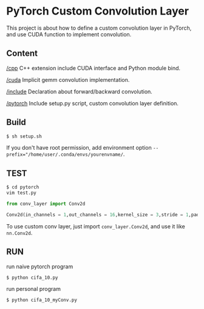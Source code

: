 # PyTorch Custom Convolution Layer

This project is about how to define a custom convolution layer in PyTorch, and use CUDA function to implement convolution.

## Content

[/cpp](https://github.com/Qwesh157/pytorch_custom_convolution_layer/blob/main/cpp) C++ extension include CUDA interface and Python module bind.

[/cuda](https://github.com/Qwesh157/pytorch_custom_convolution_layer/tree/main/cuda) Implicit gemm convolution implementation.

[/include](https://github.com/Qwesh157/pytorch_custom_convolution_layer/tree/main/include) Declaration about forward/backward convolution.

[/pytorch](https://github.com/Qwesh157/pytorch_custom_convolution_layer/tree/main/pytorch) Include setup.py script, custom convolution layer definition.

## Build

```bash
$ sh setup.sh
```

If you don't have root permission, add environment option `--prefix="/home/user/.conda/envs/yourenvname/`.

## TEST

```bash
$ cd pytorch
vim test.py
```

```python
from conv_layer import Conv2d

Conv2d(in_channels = 1,out_channels = 16,kernel_size = 3,stride = 1,padding = 1)

```

To use custom conv layer, just import `conv_layer.Conv2d`, and use it like `nn.Conv2d`.

## RUN

run naive pytorch program

```
$ python cifa_10.py
```

run personal program

```
$ python cifa_10_myConv.py
```
